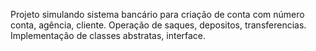 Projeto simulando sistema bancário para criação de conta com número conta, agência, cliente. 
Operação de saques, depositos, transferencias. 
Implementação de classes abstratas, interface.
